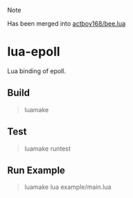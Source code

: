 > [!NOTE]
> Has been merged into [actboy168/bee.lua](https://github.com/actboy168/bee.lua)

# lua-epoll

Lua binding of epoll. 

## Build

> luamake

## Test

> luamake runtest

## Run Example

> luamake lua example/main.lua
